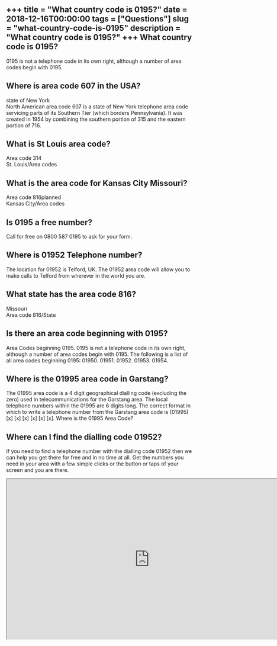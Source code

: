 +++
title = "What country code is 0195?"
date = 2018-12-16T00:00:00
tags = ["Questions"]
slug = "what-country-code-is-0195"
description = "What country code is 0195?"
+++
What country code is 0195?
--------------------------

0195 is not a telephone code in its own right, although a number of area codes begin with 0195.

Where is area code 607 in the USA?
----------------------------------

state of New York  
North American area code 607 is a state of New York telephone area code servicing parts of its Southern Tier (which borders Pennsylvania). It was created in 1954 by combining the southern portion of 315 and the eastern portion of 716.

What is St Louis area code?
---------------------------

Area code 314  
St. Louis/Area codes

What is the area code for Kansas City Missouri?
-----------------------------------------------

Area code 816planned  
Kansas City/Area codes

Is 0195 a free number?
----------------------

Call for free on 0800 587 0195 to ask for your form.

Where is 01952 Telephone number?
--------------------------------

The location for 01952 is Telford, UK. The 01952 area code will allow you to make calls to Telford from wherever in the world you are.

What state has the area code 816?
---------------------------------

Missouri  
Area code 816/State

Is there an area code beginning with 0195?
------------------------------------------

Area Codes beginning 0195. 0195 is not a telephone code in its own right, although a number of area codes begin with 0195. The following is a list of all area codes beginning 0195: 01950. 01951. 01952. 01953. 01954.

Where is the 01995 area code in Garstang?
-----------------------------------------

The 01995 area code is a 4 digit geographical dialling code (excluding the zero) used in telecommunications for the Garstang area. The local telephone numbers within the 01995 are 6 digits long. The correct format in which to write a telephone number from the Garstang area code is (01995) \[x\] \[x\] \[x\] \[x\] \[x\] \[x\]. Where is the 01995 Area Code?

Where can I find the dialling code 01952?
-----------------------------------------

If you need to find a telephone number with the dialling code 01952 then we can help you get there for free and in no time at all. Get the numbers you need in your area with a few simple clicks or the button or taps of your screen and you are there.

<iframe allow="accelerometer; autoplay; clipboard-write; encrypted-media; gyroscope; picture-in-picture" allowfullscreen="" class="__youtube_prefs__  epyt-is-override  no-lazyload" data-no-lazy="1" data-origheight="433" data-origwidth="770" data-skipgform_ajax_framebjll="" height="433" id="_ytid_33937" loading="lazy" src="https://www.youtube.com/embed/lWTRCYUCxrU?enablejsapi=1&autoplay=0&cc_load_policy=0&cc_lang_pref=&iv_load_policy=1&loop=0&modestbranding=0&rel=1&fs=1&playsinline=0&autohide=2&theme=dark&color=red&controls=1&" title="YouTube player" width="770"></iframe>